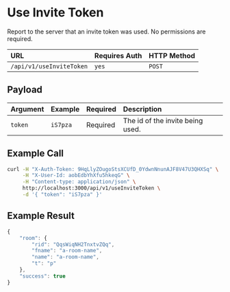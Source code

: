 # Use Invite Token

Report to the server that an invite token was used. No permissions are required.

| URL | Requires Auth | HTTP Method |
| :--- | :--- | :--- |
| `/api/v1/useInviteToken` | `yes` | `POST` |

## Payload

| Argument | Example | Required | Description |
| :--- | :--- | :--- | :--- |
| `token` | `iS7pza` | Required | The id of the invite being used. |

## Example Call

```bash
curl -H "X-Auth-Token: 9HqLlyZOugoStsXCUfD_0YdwnNnunAJF8V47U3QHXSq" \
     -H "X-User-Id: aobEdbYhXfu5hkeqG" \
     -H "Content-type: application/json" \
     http://localhost:3000/api/v1/useInviteToken \
     -d '{ "token": "iS7pza" }'
```

## Example Result

```javascript
{
    "room": {
        "rid": "QqsWiqNH2TnxtvZQq",
        "fname": "a-room-name",
        "name": "a-room-name",
        "t": "p"
    },
    "success": true
}
```

